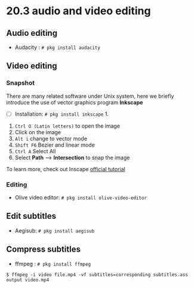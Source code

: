 # 20.3 audio and video editing

## Audio editing

- Audacity : `# pkg install audacity`

## Video editing

### Snapshot

There are many related software under Unix system, here we briefly introduce the use of vector graphics program **Inkscape**

- [ ] Installation: `# pkg install inkscape` 1.

1. `Ctrl O (Latin letters)` to open the image
2. Click on the image
3. `Alt i` change to vector mode
4. `Shift F6` Bezier and linear mode
5. `Ctrl A` Select All
6. Select **Path** --> **Intersection** to snap the image

To learn more, check out Inscape [official tutorial](https://inkscape.org/zh-hans/learn/tutorials/)


### Editing

- Olive video editor: `# pkg install olive-video-editor`

## Edit subtitles

- Aegisub: `# pkg install aegisub`

## Compress subtitles

- ffmpeg : `# pkg install ffmpeg`

`$ ffmpeg -i video file.mp4 -vf subtitles=corresponding subtitles.ass output video.mp4`

